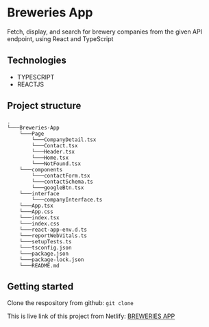 # Breweries App

Fetch, display, and search for brewery companies from the given API endpoint, using React and TypeScript

## Technologies 
- TYPESCRIPT
- REACTJS

## Project structure
```
.
└───Breweries-App
    └───Page
        └───CompanyDetail.tsx
        └───Contact.tsx
        └───Header.tsx
        └───Home.tsx
        └───NotFound.tsx
    └───components
        └───contactForm.tsx
        └───contactSchema.ts
        └───googleBtn.tsx
    └───interface
        └───companyInterface.ts
    └───App.tsx
    └───App.css
    └───index.tsx
    └───index.css
    └───react-app-env.d.ts
    └───reportWebVitals.ts
    └───setupTests.ts
    └───tsconfig.json
    └───package.json
    └───package-lock.json
    └───README.md
```
## Getting started
Clone the respository from github: ```git clone```

This is live link of this project from Netlify: [BREWERIES APP](https://mellifluous-zabaione-76df91.netlify.app/)